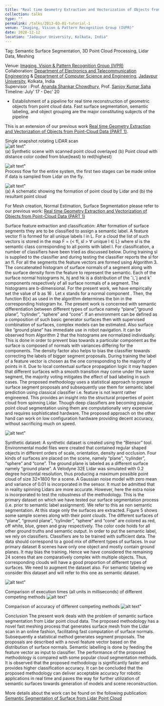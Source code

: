 ```yaml
---
title: "Real time Geometry Extraction and Vectorization of Objects from Point-Cloud Data (PART 2)"
collection: talks
type: ""
permalink: /talks/2013-03-01-tutorial-1
venue: "Imaging, Vision & Pattern Recognition Group (IVPR)"
date: 2020-12-12
location: "Jadavpur University, Kolkata, India"
---
```

Tag: Semantic Surface Segmentation, 3D Point Cloud Processing, Lidar Data, Meshing

  
Venue: [Imaging, Vision & Pattern Recognition Group (IVPR)](https://sites.google.com/site/ivprgroup/home-page-ivpr?authuser=0) <br/>
Collaboration: [Department of Electronics and Telecommunication Engineering](http://www.jaduniv.edu.in/view_department.php?deptid=84) & [Department of Computer Science and Engineering](http://www.jaduniv.edu.in/view_department.php?deptid=59), [Jadavpur University](http://www.jaduniv.edu.in/), Kolkata, India <br/>
Supervisor : Prof. [Ananda Shankar Chowdhury](https://sites.google.com/site/anandachowdhury/), Prof. [Sanjoy Kumar Saha](https://scholar.google.co.in/citations?user=MVooqJUAAAAJ&hl=en) <br/>
Timeline: July’ 17 - Dec’ 20 <br/>
 * Establishment of a pipeline for real time reconstruction of geometric objects from point cloud data. Fast surface segmentation, semantic labeling, and object grouping are the major constituting subjects of the pipeline

This is an extension of our previous work [Real time Geometry Extraction and Vectorization of Objects from Point-Cloud Data (PART 1)](https://jasorsi13.github.io/jasorsi.github.io/talks/2012-03-01-talk-1).   


Single snapshot rotating LiDAR scan  
  ![alt text](https://github.com/jasorsi13/jasorsi.github.io/blob/master/paper_img/1.PNG?raw=true)" <br/>
  (a) Synthetic scene with scanned point cloud overlayed (b) Point cloud with distance color coded from blue(least) to red(highest)
  
  ![alt text](https://github.com/jasorsi13/jasorsi.github.io/blob/master/paper_img/9.PNG?raw=true)" <br/>
  Process flow for the entire system, the first two stages can be made online if data is sampled from Lidar on the fly.
  
  ![alt text](https://github.com/jasorsi13/jasorsi.github.io/blob/master/paper_img/3.PNG?raw=true)" <br/>
  (a) A schematic showing the formation of point cloud by Lidar and (b) the resultant point cloud
 
For Mesh creation, Normal Estimation, Surface Segmentation please refer to our previous work: [Real time Geometry Extraction and Vectorization of Objects from Point-Cloud Data (PART 1)](https://jasorsi13.github.io/jasorsi.github.io/talks/2012-03-01-talk-1) 

Surface feature extraction and classification: After formation of surface segments they are to be classified to assign a semantic label. A feature vector fl is formed  for all unique labels l in L. For a cloud the list of such vectors is stored in the map F = {< fl, sl > ∀ unique l ∈ L} where sl is the semantic class corresponding to all points with label l. For classification, a number of classifiers have been tried as discussed below. During training sl is supplied to the classifier and during testing the classifier reports the sl for an fl. For all the segments the feature vectors are formed using Algorithm 3. The concatenated histogram of surface normals of a segment along with the surface density form the feature to represent the semantic. Each of the surface normal histograms hi, hj and hk is a distribution of the ˆi,ˆj and kˆ components respectively of all surface normals of a segment. The histograms are b-dimensional. For the present work, we have empirically set the value of b as 16 . Let x stands for a normal component . Then, the function B(x) as used in the algorithm determines the bin in the corresponding histogram hx. The present work is concerned with semantic differentiation between different types of surface namely “plane”,“ground plane”, “cylinder”, “sphere” and “cone”. If an environment can be defined as a composition of such basic generator surfaces then with supervised combination of surfaces, complex models can be estimated. Also surface like “ground plane” has immediate use in robot navigation. It can be observed from Algorithm 2 that the histograms are normalized individually. This is done in order to prevent bias towards a particular component as the surface is composed of normals with variances differing for the components. The density factor also helps to bias the classifier towards correcting the labels of bigger segment proposals. During training the label of a feature vector is chosen as the one corresponding to the majority of points in it. Due to local contextual surface propagation logic it may happen that different surfaces with a smooth transition may come under the same segment, the majority voting mitigates the effect of bad labeling in such cases. The proposed methodology uses a statistical approach to prepare surface segment proposals and subsequently use them for semantic label prediction using classical classifier i.e. feature is not learnt rather engineered. This provides an insight into the structural properties of point cloud from spinning Lidar. Though deep classifiers are becoming popular, point cloud segmentation using them are computationally very expensive and requires sophisticated hardware. The proposed approach on the other hand can work on low configuration hardware providing decent accuracy, without sacrificing much on speed.  
  
  ![alt text](https://github.com/jasorsi13/jasorsi.github.io/blob/master/paper_img/10.PNG?raw=true)" <br/>

Synthetic dataset: A synthetic dataset is created using the “Blensor” tool. Environmental model files were created that contained regular shaped objects in different orders of scale, orientation, density and occlusion. Four kinds of surfaces are placed on the scene, namely “plane”, “cylinder”, “sphere” and “cone”. The ground plane is labeled as a different surface namely “ground plane”. A Velodyne 32E Lidar was simulated with 0.2 degree horizontal resolution, thus producing a maximum possible point cloud of size 32×1800 for a scene. A Gaussian noise model with zero mean and variance of 0.01 is incorporated in the sensor. It must be admitted that in reality spinning Lidars are more accurate. However, here the extra noise is incorporated to test the robustness of the methodology. This is the primary dataset on which we have tested our surface segmentation process (i.e. prior to semantic label assignment). We refer to this as non semantic segmentation. At this stage only the surfaces are extracted. Figure 5 shows some sample scenes along with their point clouds. The different surfaces of “plane”, “ground plane”, “cylinder”, “sphere” and “cone” are colored as red, off white, blue, green and gray respectively. The color code holds for all other ground truths and semantic output. In order to put the semantic label, we rely on classifiers. Classifiers are to be trained with sufficient data. The data should correspond to a good mix of different types of surfaces. In our primary dataset 8 scenes have only one object and mostly contain ground planes. It may bias the training. Hence we have considered the remaining 24 scenes that are comparatively complex with multiple objects. Thus, corresponding clouds will have a good proportion of different types of surfaces. We need to augment the dataset also. For semantic labeling we consider this dataset and will refer to this one as semantic dataset. 

  ![alt text](https://github.com/jasorsi13/jasorsi.github.io/blob/master/paper_img/11.PNG?raw=true)" <br/>
  
  
  
  Comparison of execution times (all units in milliseconds) of different competing methods
  ![alt text](https://github.com/jasorsi13/jasorsi.github.io/blob/master/paper_img/7.PNG?raw=true)" <br/>
  
  Comparison of accuracy of different competing methods
  ![alt text](https://github.com/jasorsi13/jasorsi.github.io/blob/master/paper_img/8.PNG?raw=true)" <br/>
 
Conclusion 
  The present work deals with the problem of semantic surface segmentation from Lidar point cloud data. The proposed methodology has a novel fast meshing process that   generates surface mesh from the Lidar scan in an online fashion, facilitating fast computation of surface normals. Subsequently a statistical method generates         segment proposals. The proposals are described with a novel feature vector based on the distribution of surface normals. Semantic labelling is done by feeding the     feature vector as input to classifier. The performance of the proposed methodology is compared with some popular cloud segmentation methods. It is observed that the   proposed methodology is significantly faster and provides higher classification accuracy. It can be concluded that the proposed methodology can deliver acceptable     accuracy for robotic applications in real time and paves the way for further utilization of semantic surfaces towards generation of models and scene reconstruction. 



More details about the work can be found on the following publication: [Semantic Segmentation of Surface from Lidar Point Cloud](https://arxiv.org/pdf/2009.05994.pdf)

 





 
